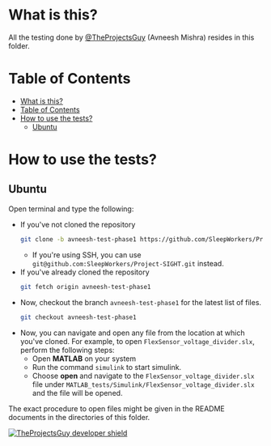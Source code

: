 # What is this?
All the testing done by [@TheProjectsGuy](https://github.com/TheProjectsGuy) (Avneesh Mishra) resides in this folder.

# Table of Contents
- [What is this?](#what-is-this)
- [Table of Contents](#table-of-contents)
- [How to use the tests?](#how-to-use-the-tests)
  - [Ubuntu](#ubuntu)


# How to use the tests?

## Ubuntu
Open terminal and type the following:
- If you've not cloned the repository
    ```bash
    git clone -b avneesh-test-phase1 https://github.com/SleepWorkers/Project-SIGHT.git
    ```
    - If you're using SSH, you can use `git@github.com:SleepWorkers/Project-SIGHT.git` instead.
- If you've already cloned the repository
    ```bash
    git fetch origin avneesh-test-phase1
    ```
- Now, checkout the branch `avneesh-test-phase1` for the latest list of files.
    ```bash
    git checkout avneesh-test-phase1
    ```
- Now, you can navigate and open any file from the location at which you've cloned. For example, to open `FlexSensor_voltage_divider.slx`, perform the following steps:
  - Open **MATLAB** on your system
  - Run the command `simulink` to start simulink.
  - Choose **open** and navigate to the `FlexSensor_voltage_divider.slx` file under `MATLAB_tests/Simulink/FlexSensor_voltage_divider.slx` and the file will be opened.

The exact procedure to open files might be given in the README documents in the directories of this folder.

[![TheProjectsGuy developer shield](https://img.shields.io/badge/Dev-TheProjectsGuy-0061ff.svg)](https://github.com/TheProjectsGuy)
